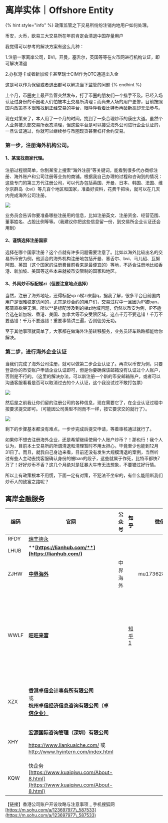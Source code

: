 # 离岸实体｜Offshore Entity

{% hint style="info" %}
政策监管之下交易所纷纷注销内地用户如何处理。&#x20;

币安，火币，欧易三大交易所在年前肯定会清退中国存量用户&#x20;

我觉得可以参考的解决方案有这么几种：&#x20;

1.注册一家离岸公司，BVI，开曼，塞舌尔，英国等等在火币网进行机构认证，即可解决清退&#x20;

2.办张港卡或者新加坡卡甚至瑞士CIM作为OTC通道出入金&#x20;

这是可以作为保留或者退出都可以解决当下监管的问题
{% endhint %}

上个月，币圈史上最严监管突然发布，打了币圈的朋友们一个措手不及。已经入场认证过身份的币圈老人们怕被本土交易所清理；而尚未入场的用户更惨，目前按照国内政策基本很难找到正经交易的平台，眼睁睁看着比特币再破新高却无法参与。

现在对策来了，本人用了一个月的时间，找到了一条合理炒币的康庄大道。虽然个人业务被头部交易所表态清理，但这些平台是可以接受海外公司进行企业认证的，一旦认证通过，你就可以继续参与币圈现货甚至杠杆合约交易。

&#x20;

### 第一步，注册海外机构公司。 <a href="#post-3157-_kcbneosvcasg" id="post-3157-_kcbneosvcasg"></a>

#### 1、某宝找商家代理。 <a href="#post-3157-_2usbfzsjq66q" id="post-3157-_2usbfzsjq66q"></a>

注册过程很简单，你到某宝上搜索“海外注册”等关键词，能看到很多代办商标注册、海外账户和公司注册等业务的商铺。根据我自己办理的过程和咨询到的情况：这些专门的第三方代注册公司，可以代办包括英国、开曼、日本、韩国、法国、维尔京群岛（bvi）等几百个地区和国家，准备好资料，花费千把块，就可以在几天内完成海外公司注册。

![](https://mld28ybuejv3.i.optimole.com/x5tbw-I-Y9wWM5Y4/w:769/h:368/q:auto/https://www.xxyuma.com/wp-content/uploads/2021/11/20211101062358-617f87fe7ddc9.png)

业务员会告诉你要准备哪些注册用的信息，比如注册英文、注册资金、经营范围、董事姓名、占股比例等等。（我建议你把这些信息留一份，到交易所企业认证还会用到）

#### &#x20;2、谨慎选择注册国家 <a href="#post-3157-_82z59mvakzrd" id="post-3157-_82z59mvakzrd"></a>

选择在哪个国家注册？这个点就有许多问题需要注意了。比如以海外比较出名的交易所币安为例，他适合的海外机构注册地包括开曼、塞舌尔、bvi、马儿绍、瓦努阿图、英国（这个国家的注册费目前看来是最便宜的）等地，不适合注册地比如香港、新加坡、美国等这些本来就被币安限制的国家和地区。

#### &#x20;3、外网炒币标配梯zi（但要注意地点选择） <a href="#post-3157-_wt57zyvkz901" id="post-3157-_wt57zyvkz901"></a>

当然，注册了海外地址，还得标配vp n梯zi来翻q，据我了解，很多平台目前国内用户是很难稳定访问的，尤其是炒合约的用户们，交易过程中一旦因为IP被ban，那简直欲哭无泪。所以\*\*是标配涉及到的梯zi地域问题，仍然以币安为例，IP不适合选在新加坡、香港、美国、加拿大等币安受限区域，这点千万不要选错！千万不要选错！千万不要选错！重要事情讲三遍，否则徒劳无功。

至于其他事项就简单了，大家都在做海外注册转移服务，业务员轻车熟路都能给你解决。

### &#x20;第二步，进行海外企业认证 <a href="#post-3157-_9te70f7cbyq4" id="post-3157-_9te70f7cbyq4"></a>

当我们完成了海外公司注册，就可以做第二步企业认证了。再次以币安为例，只要登录你的币安账户申请企业认证即可，但是你要确保该邮箱没有认证过个人账户，否则是不行的。（这里的解决办法，可以新注册一个新的币安邮箱账户，或者可以沟通客服看看是否可以取消过去的个人认证，这个我没试过不敢打包票）

![](https://mld28ybuejv3.i.optimole.com/x5tbw-I-o9nnE\_OW/w:1280/h:842/q:auto/https://www.xxyuma.com/wp-content/uploads/2021/11/20211101062358-617f87febe20f.png)

然后是之前我让你们留的注册公司的各种信息，现在需要它了，在企业认证过程中按要求提交即可。（可能因公司类型不同而不一样，按它要求交的就行了）。

![](https://mld28ybuejv3.i.optimole.com/x5tbw-I-Fj9-nHdx/w:1280/h:1126/q:auto/https://www.xxyuma.com/wp-content/uploads/2021/11/20211101062359-617f87ffb0f47.png)

剩下的步骤基本都没有难点，一步步完成后提交申请，等着审核通过就行了。

如果你不想去注册海外企业，还是希望继续使用个人账户炒币？！那也行！我个人认为，目前本土交易所的所谓清退和清理暂时不用太担心，毕竟至少也能到12月31日了。而且，就我自己身边来看，目前还没有发生大规模清退的案例，当然听过有些人主动去找客服确认身份的被ban的段子，这些就属于作死，比特币都快7万了！好好炒币不香？这几个月绝对是狂暴大牛市无法想象，不要错过好行情。

所以上有政策根本不用慌，下面一定有对策，不犯法不坐牢的，有什么能阻断我们炒币人的致富之路呢？

## 离岸金融服务

| 编码   | **官网**                                                                                                                                                                                                         | 公众号  | 知乎                                                | 微信            | 主页1                                                                      | 主页2                                                                |
| ---- | -------------------------------------------------------------------------------------------------------------------------------------------------------------------------------------------------------------- | ---- | ------------------------------------------------- | ------------- | ------------------------------------------------------------------------ | ------------------------------------------------------------------ |
| RFDY | [瑞丰德永](https://www.rfdy.hk/)                                                                                                                                                                                   |      |                                                   |               |                                                                          |                                                                    |
| LHUB | ****[**https://lianhub.com/**](https://lianhub.com/)****                                                                                                                                                       |      |                                                   |               |                                                                          |                                                                    |
| ZJHW | ****[**中界海外**](https://www.zjhw2020.com/)****                                                                                                                                                                  | 中界海外 |                                                   | mu17362861994 |                                                                          |                                                                    |
| WWLF | ****[**旺旺来富**](https://wangwanglaifu.com/)****                                                                                                                                                                 |      | [知乎1](https://www.zhihu.com/people/wangwanglaifu) |               | [个人离岸业务 - 旺旺来富](https://wangwanglaifu.com/individual-offshore-services/) | [其他产品与服务 - 旺旺来富](https://wangwanglaifu.com/products-and-services/) |
| XZX  | <p><strong></strong><a href="http://www.zhuoxin.hk/"><strong>香港卓信会计事务所有限公司</strong> </a><br>或 <br><a href="http://www.zhuoxin.net/"><strong>杭州卓信经济信息咨询有限公司（卓信企业）</strong></a><strong></strong></p>             |      |                                                   |               |                                                                          |                                                                    |
| XHY  | <p><strong>宏源国际咨询管理（深圳）有限公司</strong></p><p><a href="https://www.liankuaiche.com/">https://www.liankuaiche.com/</a>  或  <a href="http://www.hyintern.com/index.html">http://www.hyintern.com/index.html</a></p> |      |                                                   |               |                                                                          |                                                                    |
| KQW  | 快企务[https://www.kuaiqiwu.com/About-8.html](https://www.kuaiqiwu.com/About-8.html)                                                                                                                              |      |                                                   |               |                                                                          |                                                                    |

【链接】香港公司账户开设攻略与注意事项 \_ 手机搜狐网 [https://m.sohu.com/a/123697977\_587533](https://m.sohu.com/a/123697977\_587533)
